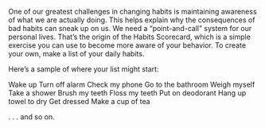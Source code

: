 One of our greatest challenges in changing habits is maintaining
awareness of what we are actually doing. This helps explain why the
consequences of bad habits can sneak up on us. We need a “point-and-call”
system for our personal lives. That’s the origin of the Habits
Scorecard, which is a simple exercise you can use to become more
aware of your behavior. To create your own, make a list of your daily
habits.

Here’s a sample of where your list might start:

Wake up
Turn off alarm
Check my phone
Go to the bathroom
Weigh myself
Take a shower
Brush my teeth
Floss my teeth
Put on deodorant
Hang up towel to dry
Get dressed
Make a cup of tea

. . . and so on.